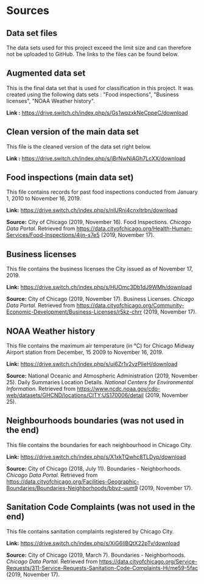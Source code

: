 # Sources

## Data set files
The data sets used for this project exceed the limit size and can therefore not be uploaded to GitHub. The links to the files can be found below.

## Augmented data set
This is the final data set that is used for classification in this project. It was created using the following dats sets : "Food inspections", "Business licenses", "NOAA Weather history".

**Link :** https://drive.switch.ch/index.php/s/Gs1wqzxkNeCppeC/download

## Clean version of the main data set
This file is the cleaned version of the data set right below.

**Link :** https://drive.switch.ch/index.php/s/jBrNwNiAGh7LcXX/download

## Food inspections (main data set)
This file contains records for past food inspections conducted from January 1, 2010 to November 16, 2019.

**Link:** https://drive.switch.ch/index.php/s/nlURni4cnxItrbn/download

**Source:** City of Chicago (2019, November 16). Food Inspections. _Chicago Data Portal._ Retrieved from https://data.cityofchicago.org/Health-Human-Services/Food-Inspections/4ijn-s7e5 (2019, November 17).

## Business licenses
This file contains the business licenses the City issued as of November 17, 2019.

**Link:** https://drive.switch.ch/index.php/s/HUOmc3Db1dJ9WMh/download

**Source:** City of Chicago (2019, November 17). Business Licenses. _Chicago Data Portal._ Retrieved from https://data.cityofchicago.org/Community-Economic-Development/Business-Licenses/r5kz-chrr (2019, November 17).

## NOAA Weather history
This file contains the maximum air temperature (in °C) for Chicago Midway Airport station from December, 15 2009 to November 16, 2019.

**Link:** https://drive.switch.ch/index.php/s/ui6Zr1v2vzPlieH/download

**Source:** National Oceanic and Atmospheric Administration (2019, November 25).  Daily Summaries Location Details. _National Centers for Environmental Information._ Retrieved from https://www.ncdc.noaa.gov/cdo-web/datasets/GHCND/locations/CITY:US170006/detail (2019, November 25).

## Neighbourhoods boundaries (was not used in the end)
This file contains the boundaries for each neighbourhood in Chicago City.

**Link:** https://drive.switch.ch/index.php/s/X1xkTQwhc8TLDyp/download

**Source:** City of Chicago (2018, July 11).  Boundaries - Neighborhoods. _Chicago Data Portal._ Retrieved from https://data.cityofchicago.org/Facilities-Geographic-Boundaries/Boundaries-Neighborhoods/bbvz-uum9 (2019, November 17).

## Sanitation Code Complaints (was not used in the end)
This file contains sanitation complaints registered by Chicago City.

**Link:** https://drive.switch.ch/index.php/s/XiG6llBQtX22pTv/download

**Source:** City of Chicago (2019, March 7).  Boundaries - Neighborhoods. _Chicago Data Portal._ Retrieved from https://data.cityofchicago.org/Service-Requests/311-Service-Requests-Sanitation-Code-Complaints-Hi/me59-5fac (2019, November 17).
